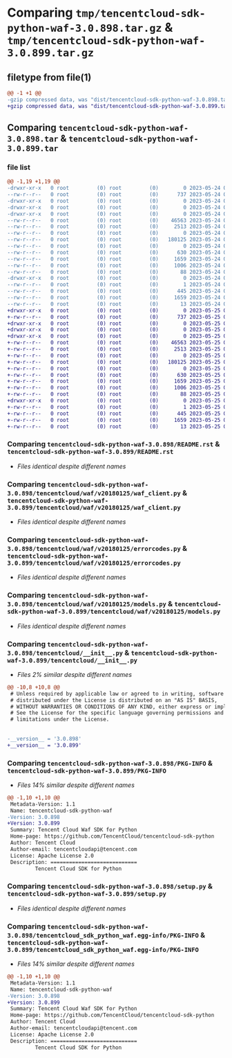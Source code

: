 # Comparing `tmp/tencentcloud-sdk-python-waf-3.0.898.tar.gz` & `tmp/tencentcloud-sdk-python-waf-3.0.899.tar.gz`

## filetype from file(1)

```diff
@@ -1 +1 @@
-gzip compressed data, was "dist/tencentcloud-sdk-python-waf-3.0.898.tar", last modified: Wed May 24 02:11:55 2023, max compression
+gzip compressed data, was "dist/tencentcloud-sdk-python-waf-3.0.899.tar", last modified: Thu May 25 00:41:22 2023, max compression
```

## Comparing `tencentcloud-sdk-python-waf-3.0.898.tar` & `tencentcloud-sdk-python-waf-3.0.899.tar`

### file list

```diff
@@ -1,19 +1,19 @@
-drwxr-xr-x   0 root         (0) root         (0)        0 2023-05-24 02:11:55.000000 tencentcloud-sdk-python-waf-3.0.898/
--rw-r--r--   0 root         (0) root         (0)      737 2023-05-24 02:11:55.000000 tencentcloud-sdk-python-waf-3.0.898/README.rst
-drwxr-xr-x   0 root         (0) root         (0)        0 2023-05-24 02:11:55.000000 tencentcloud-sdk-python-waf-3.0.898/tencentcloud/
-drwxr-xr-x   0 root         (0) root         (0)        0 2023-05-24 02:11:55.000000 tencentcloud-sdk-python-waf-3.0.898/tencentcloud/waf/
-drwxr-xr-x   0 root         (0) root         (0)        0 2023-05-24 02:11:55.000000 tencentcloud-sdk-python-waf-3.0.898/tencentcloud/waf/v20180125/
--rw-r--r--   0 root         (0) root         (0)    46563 2023-05-24 02:11:55.000000 tencentcloud-sdk-python-waf-3.0.898/tencentcloud/waf/v20180125/waf_client.py
--rw-r--r--   0 root         (0) root         (0)     2513 2023-05-24 02:11:55.000000 tencentcloud-sdk-python-waf-3.0.898/tencentcloud/waf/v20180125/errorcodes.py
--rw-r--r--   0 root         (0) root         (0)        0 2023-05-24 02:11:55.000000 tencentcloud-sdk-python-waf-3.0.898/tencentcloud/waf/v20180125/__init__.py
--rw-r--r--   0 root         (0) root         (0)   180125 2023-05-24 02:11:55.000000 tencentcloud-sdk-python-waf-3.0.898/tencentcloud/waf/v20180125/models.py
--rw-r--r--   0 root         (0) root         (0)        0 2023-05-24 02:11:55.000000 tencentcloud-sdk-python-waf-3.0.898/tencentcloud/waf/__init__.py
--rw-r--r--   0 root         (0) root         (0)      630 2023-05-24 02:11:55.000000 tencentcloud-sdk-python-waf-3.0.898/tencentcloud/__init__.py
--rw-r--r--   0 root         (0) root         (0)     1659 2023-05-24 02:11:55.000000 tencentcloud-sdk-python-waf-3.0.898/PKG-INFO
--rw-r--r--   0 root         (0) root         (0)     1006 2023-05-24 02:11:55.000000 tencentcloud-sdk-python-waf-3.0.898/setup.py
--rw-r--r--   0 root         (0) root         (0)       88 2023-05-24 02:11:55.000000 tencentcloud-sdk-python-waf-3.0.898/setup.cfg
-drwxr-xr-x   0 root         (0) root         (0)        0 2023-05-24 02:11:55.000000 tencentcloud-sdk-python-waf-3.0.898/tencentcloud_sdk_python_waf.egg-info/
--rw-r--r--   0 root         (0) root         (0)        1 2023-05-24 02:11:55.000000 tencentcloud-sdk-python-waf-3.0.898/tencentcloud_sdk_python_waf.egg-info/dependency_links.txt
--rw-r--r--   0 root         (0) root         (0)      445 2023-05-24 02:11:55.000000 tencentcloud-sdk-python-waf-3.0.898/tencentcloud_sdk_python_waf.egg-info/SOURCES.txt
--rw-r--r--   0 root         (0) root         (0)     1659 2023-05-24 02:11:55.000000 tencentcloud-sdk-python-waf-3.0.898/tencentcloud_sdk_python_waf.egg-info/PKG-INFO
--rw-r--r--   0 root         (0) root         (0)       13 2023-05-24 02:11:55.000000 tencentcloud-sdk-python-waf-3.0.898/tencentcloud_sdk_python_waf.egg-info/top_level.txt
+drwxr-xr-x   0 root         (0) root         (0)        0 2023-05-25 00:41:22.000000 tencentcloud-sdk-python-waf-3.0.899/
+-rw-r--r--   0 root         (0) root         (0)      737 2023-05-25 00:41:22.000000 tencentcloud-sdk-python-waf-3.0.899/README.rst
+drwxr-xr-x   0 root         (0) root         (0)        0 2023-05-25 00:41:22.000000 tencentcloud-sdk-python-waf-3.0.899/tencentcloud/
+drwxr-xr-x   0 root         (0) root         (0)        0 2023-05-25 00:41:22.000000 tencentcloud-sdk-python-waf-3.0.899/tencentcloud/waf/
+drwxr-xr-x   0 root         (0) root         (0)        0 2023-05-25 00:41:22.000000 tencentcloud-sdk-python-waf-3.0.899/tencentcloud/waf/v20180125/
+-rw-r--r--   0 root         (0) root         (0)    46563 2023-05-25 00:41:22.000000 tencentcloud-sdk-python-waf-3.0.899/tencentcloud/waf/v20180125/waf_client.py
+-rw-r--r--   0 root         (0) root         (0)     2513 2023-05-25 00:41:22.000000 tencentcloud-sdk-python-waf-3.0.899/tencentcloud/waf/v20180125/errorcodes.py
+-rw-r--r--   0 root         (0) root         (0)        0 2023-05-25 00:41:22.000000 tencentcloud-sdk-python-waf-3.0.899/tencentcloud/waf/v20180125/__init__.py
+-rw-r--r--   0 root         (0) root         (0)   180125 2023-05-25 00:41:22.000000 tencentcloud-sdk-python-waf-3.0.899/tencentcloud/waf/v20180125/models.py
+-rw-r--r--   0 root         (0) root         (0)        0 2023-05-25 00:41:22.000000 tencentcloud-sdk-python-waf-3.0.899/tencentcloud/waf/__init__.py
+-rw-r--r--   0 root         (0) root         (0)      630 2023-05-25 00:41:22.000000 tencentcloud-sdk-python-waf-3.0.899/tencentcloud/__init__.py
+-rw-r--r--   0 root         (0) root         (0)     1659 2023-05-25 00:41:22.000000 tencentcloud-sdk-python-waf-3.0.899/PKG-INFO
+-rw-r--r--   0 root         (0) root         (0)     1006 2023-05-25 00:41:22.000000 tencentcloud-sdk-python-waf-3.0.899/setup.py
+-rw-r--r--   0 root         (0) root         (0)       88 2023-05-25 00:41:22.000000 tencentcloud-sdk-python-waf-3.0.899/setup.cfg
+drwxr-xr-x   0 root         (0) root         (0)        0 2023-05-25 00:41:22.000000 tencentcloud-sdk-python-waf-3.0.899/tencentcloud_sdk_python_waf.egg-info/
+-rw-r--r--   0 root         (0) root         (0)        1 2023-05-25 00:41:22.000000 tencentcloud-sdk-python-waf-3.0.899/tencentcloud_sdk_python_waf.egg-info/dependency_links.txt
+-rw-r--r--   0 root         (0) root         (0)      445 2023-05-25 00:41:22.000000 tencentcloud-sdk-python-waf-3.0.899/tencentcloud_sdk_python_waf.egg-info/SOURCES.txt
+-rw-r--r--   0 root         (0) root         (0)     1659 2023-05-25 00:41:22.000000 tencentcloud-sdk-python-waf-3.0.899/tencentcloud_sdk_python_waf.egg-info/PKG-INFO
+-rw-r--r--   0 root         (0) root         (0)       13 2023-05-25 00:41:22.000000 tencentcloud-sdk-python-waf-3.0.899/tencentcloud_sdk_python_waf.egg-info/top_level.txt
```

### Comparing `tencentcloud-sdk-python-waf-3.0.898/README.rst` & `tencentcloud-sdk-python-waf-3.0.899/README.rst`

 * *Files identical despite different names*

### Comparing `tencentcloud-sdk-python-waf-3.0.898/tencentcloud/waf/v20180125/waf_client.py` & `tencentcloud-sdk-python-waf-3.0.899/tencentcloud/waf/v20180125/waf_client.py`

 * *Files identical despite different names*

### Comparing `tencentcloud-sdk-python-waf-3.0.898/tencentcloud/waf/v20180125/errorcodes.py` & `tencentcloud-sdk-python-waf-3.0.899/tencentcloud/waf/v20180125/errorcodes.py`

 * *Files identical despite different names*

### Comparing `tencentcloud-sdk-python-waf-3.0.898/tencentcloud/waf/v20180125/models.py` & `tencentcloud-sdk-python-waf-3.0.899/tencentcloud/waf/v20180125/models.py`

 * *Files identical despite different names*

### Comparing `tencentcloud-sdk-python-waf-3.0.898/tencentcloud/__init__.py` & `tencentcloud-sdk-python-waf-3.0.899/tencentcloud/__init__.py`

 * *Files 2% similar despite different names*

```diff
@@ -10,8 +10,8 @@
 # Unless required by applicable law or agreed to in writing, software
 # distributed under the License is distributed on an "AS IS" BASIS,
 # WITHOUT WARRANTIES OR CONDITIONS OF ANY KIND, either express or implied.
 # See the License for the specific language governing permissions and
 # limitations under the License.
 
 
-__version__ = '3.0.898'
+__version__ = '3.0.899'
```

### Comparing `tencentcloud-sdk-python-waf-3.0.898/PKG-INFO` & `tencentcloud-sdk-python-waf-3.0.899/PKG-INFO`

 * *Files 14% similar despite different names*

```diff
@@ -1,10 +1,10 @@
 Metadata-Version: 1.1
 Name: tencentcloud-sdk-python-waf
-Version: 3.0.898
+Version: 3.0.899
 Summary: Tencent Cloud Waf SDK for Python
 Home-page: https://github.com/TencentCloud/tencentcloud-sdk-python
 Author: Tencent Cloud
 Author-email: tencentcloudapi@tencent.com
 License: Apache License 2.0
 Description: ============================
         Tencent Cloud SDK for Python
```

### Comparing `tencentcloud-sdk-python-waf-3.0.898/setup.py` & `tencentcloud-sdk-python-waf-3.0.899/setup.py`

 * *Files identical despite different names*

### Comparing `tencentcloud-sdk-python-waf-3.0.898/tencentcloud_sdk_python_waf.egg-info/PKG-INFO` & `tencentcloud-sdk-python-waf-3.0.899/tencentcloud_sdk_python_waf.egg-info/PKG-INFO`

 * *Files 14% similar despite different names*

```diff
@@ -1,10 +1,10 @@
 Metadata-Version: 1.1
 Name: tencentcloud-sdk-python-waf
-Version: 3.0.898
+Version: 3.0.899
 Summary: Tencent Cloud Waf SDK for Python
 Home-page: https://github.com/TencentCloud/tencentcloud-sdk-python
 Author: Tencent Cloud
 Author-email: tencentcloudapi@tencent.com
 License: Apache License 2.0
 Description: ============================
         Tencent Cloud SDK for Python
```

